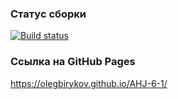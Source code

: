 ### Статус сборки

[![Build status](https://ci.appveyor.com/api/projects/status/rpbm5oxspdv3k7uq?svg=true)](https://ci.appveyor.com/project/OlegBirykov/ahj-6-1)

### Ссылка на GitHub Pages

https://olegbirykov.github.io/AHJ-6-1/
